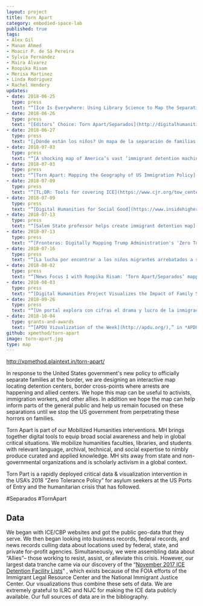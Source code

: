 ```yaml
---
layout: project
title: Torn Apart
category: embodied-space-lab
published: true
tags:
- Alex Gil
- Manan Ahmed
- Moacir P. de Sá Pereira
- Sylvia Fernández
- Maira Álvarez
- Roopika Risam
- Merisa Martinez
- Linda Rodriguez
- Rachel Hendery
updates:
- date: 2018-06-25
  type: press
  text: "“[Ice Is Everywhere: Using Library Science to Map the Separation Crisis](https://www.wired.com/story/ice-is-everywhere-using-library-science-to-map-child-separation/),” in *WIRED* by Emily Dreyfuss."
- date: 2018-06-26
  type: press
  text: "[Editors’ Choice: Torn Apart/Separados](http://digitalhumanitiesnow.org/2018/06/editors-choice-torn-apart-separados/) in *Digital Humanities Now* by Editors At-Large."
- date: 2018-06-27
  type: press
  text: "[¿Dónde están los niños? Un mapa de la separación de familias migrantes](http://www.eluniversal.com.mx/mundo/mapa-en-donde-estan-los-ninos-migrantes-separados-de-sus-familias) in *El Periódico* by Sylvia Fernández."
- date: 2018-07-03
  type: press
  text: "“[A shocking map of America’s vast ‘immigrant detention machine’](https://perma.cc/3TFX-6X8D),” in *CO.DESIGN* by Katharine Schwab."
- date: 2018-07-03
  type: press
  text: "“[Torn Apart: Mapping the Geography of US Immigration Policy](http://feministing.com/2018/07/03/torn-apart-mapping-the-geography-of-u-s-immigration-policy/),” in *Feministing* by Jess Fournier."
- date: 2018-07-09
  type: press
  text: "“[TL;DR: Tools for covering ICE](https://www.cjr.org/tow_center/tldr-ice-crushers.php)” in *Columbia Journalism Review* by Sam Thielman."
- date: 2018-07-09
  type: press
  text: "“[Digital Humanities for Social Good](https://www.insidehighered.com/news/2018/07/09/when-digital-humanities-meets-activism),” in *Inside Higher Education* by Lindsay McKenzie."
- date: 2018-07-13
  type: press
  text: "“[Salem State professor helps create immigrant detention map](http://www.salemnews.com/news/local_news/salem-state-professor-helps-create-immigrant-detention-map/article_c24baed6-b0d8-59fb-9c38-386b09824616.html),” in *The Salem News* by Dustin Luca (picked up by AP)."
- date: 2018-07-13
  type: press
  text: "“[Fronteras: Digitally Mapping Trump Administration's 'Zero Tolerance' Policy](http://www.tpr.org/post/fronteras-digitally-mapping-trump-administrations-zero-tolerance-policy),” in *All Things Considered* by Norma Martinez."
- date: 2018-07-16
  type: press
  text: "“[La lucha por encontrar a los niños migrantes arrebatados a sus padres](http://www.jornada.com.mx/sin-fronteras/2018/06/26/la-lucha-por-encontrar-a-los-ninos-migrantes-arrebatados-a-sus-padres-2993.html),” in *La Jornada* by Redacción Sin Fronteras."
- date: 2018-08-02
  type: press
  text: "“[News Focus 1 with Roopika Risam: ‘Torn Apart/Separados’ mapping project for Separated families](https://player.fm/series/tbs-efm-this-morning-1273459/ep-0801-news-focus-1-with-roopika-risam-torn-apartseparados-mapping-project-for-separated-families),” in *This Morning* by Alex Jensenn."
- date: 2018-08-03
  type: press
  text: "“[Digital Humanities Project Visualizes the Impact of Family Separations](https://www.libraryjournal.com/?detailStory=180803-Digital-Humanities-Project-Visualizes-the-Impact-of-Family-Separations),” in *Library Journal* by Lisa Peet."
- date: 2018-09-26
  type: press
  text: "“[Un portal explora con cifras el drama y lucro de la inmigración en el país](https://www.efe.com/efe/america/sociedad/un-portal-explora-con-cifras-el-drama-y-lucro-de-la-inmigracion-en-pais/20000013-3761457#),” in *Library Journal* by Lisa Peet."
- date: 2018-10-04
  type: grants-and-awards
  text: "“[APDU Vizualization of the Week](http://apdu.org/),” in *APDU Weekly* - October 4, 2018."
github: xpmethod/torn-apart
image: torn-apart.jpg
type: map
---
```


<http://xpmethod.plaintext.in/torn-apart/>

In response to the United States government's new policy to officially separate families at the border, we are designing an interactive map locating detention centers, border cross-points where arrests are happening and allied centers. We hope this map can be useful to activists, immigration workers, and other allies. In addition we hope the map can help inform parts of the general public and help us remain focused on these separations until we stop the US government from perpetrating these horrors on families.

Torn Apart is part of our Mobilized Humanities interventions. MH brings together digital tools to equip broad social awareness and help in global critical situations. We mobilize humanities faculties, libraries, and students with relevant language, archival, technical, and social expertise to nimbly produce curated and applied knowledge. MH sits away from state and non-governmental organizations and is scholarly activism in a global context.

Torn Part is a rapidly deployed critical data & visualization intervention in the USA’s 2018 “Zero Tolerance Policy” for asylum seekers at the US Ports of Entry and the humanitarian crisis that has followed.

\#Separados \#TornApart

## Data

We began with ICE/CBP websites and got the public geo-data that they serve. We then began looking into business records, federal records, and news records culling data about locations used by federal, state, and private for-profit agencies. Simultaneously, we were assembling data about “Allies”– those working to resist, assist, or alleviate this crisis. However, our largest data tranche came via our discovery of the “[November 2017 ICE Detention Facility Lists][1]” , which exists because of the FOIA efforts of the Immigrant Legal Resource Center and the National Immigrant Justice Center. Our visualizations thus combine these sets of data. We are extremely grateful to ILRC and NIJC for making the ICE data publicly available. Our full sources of data are in the bibliography.

[1]: https://immigrantjustice.org/staff/blog/ice-released-its-most-comprehensive-immigration-detention-data-yet
